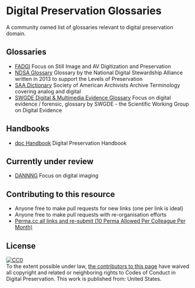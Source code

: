 # Digital Preservation Glossaries 

A community owned list of glossaries relevant to digital preservation domain.

## Glossaries
* [FADGI](http://www.digitizationguidelines.gov/glossary.php) 
Focus on Still Image and AV Digitization and Preservation 
* [NDSA Glossary](https://ndsa.org/glossary/)
Glossary by the National Digital Stewardship Alliance written in 2013 to support the Levels of Preservation
* [SAA Dictionary](https://dictionary.archivists.org/index.html)
Society of American Archivists Archive Terminology covering analog and digital
* [SWGDE Digital & Multimedia Evidence Glossary](https://www.leva.org/wp-content/uploads/2019/10/SWGDE-Glossary.pdf)
Focus on digital evidence / forensic, glossary by SWGDE - the Scientific Working Group on Digital Evidence

## Handbooks
* [dpc Handbook](https://www.dpconline.org/handbook)
Digital Preservation Handbook

## Currently under review 
* [DANNNG](https://docs.google.com/document/d/19FQLpuWrFQEpuJ0rjALGB0acbsxGwCJk2BD2-pMhA5I/edit#heading=h.wrd7fis3gi8m)
Focus on digital imaging 

## Contributing to this resource

* Anyone free to make pull requests for new links (one per link is ideal)
* Anyone free to make pull requests with re-organisation efforts
* [Perma.cc all links and re-submit (10 Perma Allowed Per Colleague Per Month)](http://perma.cc)

## License

<p xmlns:dct="http://purl.org/dc/terms/" xmlns:vcard="http://www.w3.org/2001/vcard-rdf/3.0#">
  <a rel="license"
     href="http://creativecommons.org/publicdomain/zero/1.0/">
    <img src="http://i.creativecommons.org/p/zero/1.0/88x31.png" style="border-style: none;" alt="CC0" />
  </a>
  <br />
  To the extent possible under law,
  <a rel="dct:publisher"
     href="https://github.com/asciim0/digipres-glossaries">
    <span property="dct:title">the contributors to this page</span></a>
  have waived all copyright and related or neighboring rights to
  <span property="dct:title">Codes of Conduct in Digital Preservation</span>.
This work is published from:
<span property="vcard:US" about="https://github.com/asciim0/digipres-glossaries">
  United States</span>.
</p>

